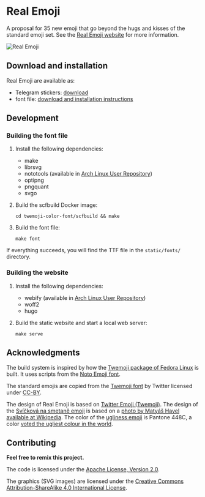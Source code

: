 # Real Emoji

A proposal for 35 new emoji that go beyond the hugs and kisses of the standard
emoji set. See the [Real Emoji website](https://emoji.now/) for more
information.

![Real Emoji](./screenshots/real-emoji.png)

## Download and installation

Real Emoji are available as:

- Telegram stickers: [download](TODO/stickers)
- font file: [download and installation instructions](https://emoji.now/font/)

## Development

### Building the font file

1. Install the following dependencies:

    - make
    - librsvg
    - nototools (available in [Arch Linux User
      Repository](https://aur.archlinux.org/packages/nototools-git/))
    - optipng
    - pngquant
    - svgo

2. Build the scfbuild Docker image:

    ```
    cd twemoji-color-font/scfbuild && make
    ```

3. Build the font file:

    ```
    make font
    ```

If everything succeeds, you will find the TTF file in the `static/fonts/`
directory.

### Building the website

1. Install the following dependencies:

    - webify (available in [Arch Linux User
      Repository](https://aur.archlinux.org/packages/webify/))
    - woff2
    - hugo

2. Build the static website and start a local web server:

    ```
    make serve
    ```

## Acknowledgments

The build system is inspired by how the [Twemoji package of Fedora
Linux](https://src.fedoraproject.org/rpms/twitter-twemoji-fonts) is built. It
uses scripts from the [Noto Emoji
font](https://github.com/googlei18n/noto-emoji).

The standard emojis are copied from the [Twemoji
font](https://twitter.github.io/twemoji/) by Twitter licensed under
[CC-BY](http://creativecommons.org/licenses/by-sa/4.0/).

The design of Real Emoji is based on [Twitter Emoji
(Twemoji)](https://twitter.github.io/twemoji/). The design of the [Svíčková na
smetaně emoji](./static/svg/svickova.svg) is based on a [photo by Matyáš Havel
available at
Wikipedia](https://en.wikipedia.org/wiki/Sv%C3%AD%C4%8Dkov%C3%A1#/media/File:Sv%C3%AD%C4%8Dkov%C3%A1_na_smetan%C4%9B.JPG). The
color of the [ugliness emoji](./static/svg/ugliness.svg) is Pantone 448C, a
color [voted the ugliest colour in the
world](https://www.theguardian.com/fashion/2016/jun/08/stylewatch-pantone-448c-ugliest-colour-world-opaque-couche-australian-smokers-fashion).

## Contributing

__Feel free to remix this project.__

The code is licensed under the [Apache License, Version
2.0](http://www.apache.org/licenses/LICENSE-2.0).

The graphics (SVG images) are licensed under the [Creative Commons
Attribution-ShareAlike 4.0 International
License](http://creativecommons.org/licenses/by-sa/4.0/).
